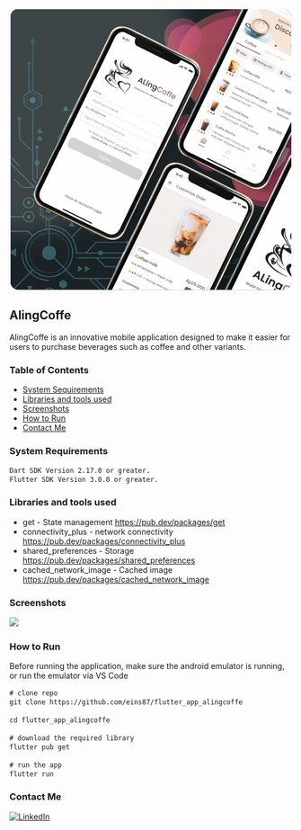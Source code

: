 <center><img src="https://github.com/eins87/flutter_app_alingcoffe/blob/main/screenshoots/sc.png" width="500" /></center>

## AlingCoffe

<p>
AlingCoffe is an innovative mobile application designed to make it easier for users to purchase beverages such as coffee and other variants.
</p>

### Table of Contents

- [System Sequirements](#system-requirements)
- [Libraries and tools used](#libraries-and-tools-used)
- [Screenshots](#screenshots)
- [How to Run](#how-to-run)
- [Contact Me](#contactme)

### System Requirements

```
Dart SDK Version 2.17.0 or greater.
Flutter SDK Version 3.0.0 or greater.
```

### Libraries and tools used

- get - State management
  https://pub.dev/packages/get
- connectivity_plus - network connectivity
  https://pub.dev/packages/connectivity_plus
- shared_preferences - Storage
  https://pub.dev/packages/shared_preferences
- cached_network_image - Cached image
  https://pub.dev/packages/cached_network_image

### Screenshots

<img src="https://github.com/eins87/flutter_app_alingcoffe/blob/main/screenshoots/demo.gif" width="148" />

### How to Run

<p>Before running the application, make sure the android emulator is running, or run the emulator via VS Code</p>

```
# clone repo
git clone https://github.com/eins87/flutter_app_alingcoffe

cd flutter_app_alingcoffe

# download the required library
flutter pub get

# run the app
flutter run
```

### Contact Me

[![LinkedIn](https://img.shields.io/badge/linkedin-%230077B5.svg?style=for-the-badge&logo=linkedin&logoColor=white)](https://www.linkedin.com/in/andiwinata87/)
